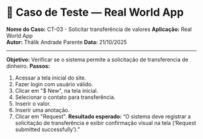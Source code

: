 # 🧾 Caso de Teste — Real World App

**Nome do Caso:** CT-03 - Solicitar transferência de valores 
**Aplicação:** Real World App  
**Autor:** Thálik Andrade Parente
**Data:** 21/10/2025  

----

**Objetivo:** Verificar se o sistema permite a solicitação de transferencia de dinheiro.
**Passos:**
1. Acessar a tela inicial do site.
2. Fazer login com usuário válido.
3. Clicar em "$ New", na tela inicial.
4. Selecionar o contato para transferência.
5. Inserir o valor.
6. Inserir uma anotação.
7. Clicar em "Request".
**Resultado esperado:** “O sistema deve registrar a solicitação de transferência e exibir confirmação visual na tela (‘Request submitted successfully’).”